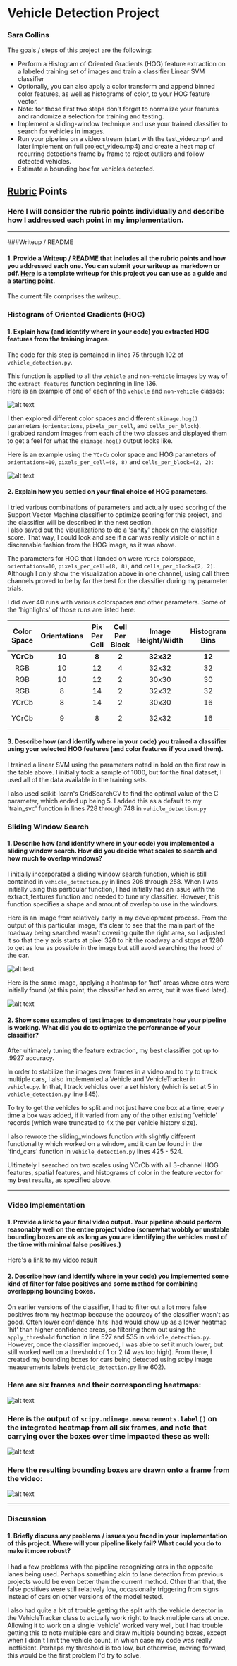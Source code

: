 

# **Vehicle Detection Project**
### Sara Collins

The goals / steps of this project are the following:

* Perform a Histogram of Oriented Gradients (HOG) feature extraction on a labeled training set of images and train a classifier Linear SVM classifier
* Optionally, you can also apply a color transform and append binned color features, as well as histograms of color, to your HOG feature vector. 
* Note: for those first two steps don't forget to normalize your features and randomize a selection for training and testing.
* Implement a sliding-window technique and use your trained classifier to search for vehicles in images.
* Run your pipeline on a video stream (start with the test_video.mp4 and later implement on full project_video.mp4) and create a heat map of recurring detections frame by frame to reject outliers and follow detected vehicles.
* Estimate a bounding box for vehicles detected.

[//]: # (Image References)
[plain_car_notcar]: ./writeup_images/plain_car_and_notcar.png
[HOG_car_notcar]: ./writeup_images/HOG_car_and_notcar.png
[windows]: ./writeup_images/window_vis.png
[heatmap_windows]: ./writeup_images/heatmap_vis.png
[heatmap]: ./writeup_images/heatmap_vis_8.png
[heatmap_labels]: ./writeup_images/heatmap_vis_7.png
[video_example]: ./writeup_images/from_video.png
[video1]: ./project_video.mp4

## [Rubric](https://review.udacity.com/#!/rubrics/513/view) Points
### Here I will consider the rubric points individually and describe how I addressed each point in my implementation.  

---
###Writeup / README

#### 1. Provide a Writeup / README that includes all the rubric points and how you addressed each one.  You can submit your writeup as markdown or pdf.  [Here](https://github.com/udacity/CarND-Vehicle-Detection/blob/master/writeup_template.md) is a template writeup for this project you can use as a guide and a starting point.  

The current file comprises the writeup.

### Histogram of Oriented Gradients (HOG)

#### 1. Explain how (and identify where in your code) you extracted HOG features from the training images.

The code for this step is contained in lines 75 through 102 of `vehicle_detection.py`.  

This function is applied to all the `vehicle` and `non-vehicle` images by way of the `extract_features` function beginning in line 136.  
Here is an example of one of each of the `vehicle` and `non-vehicle` classes:

![alt text][plain_car_notcar]

I then explored different color spaces and different `skimage.hog()` parameters (`orientations`, `pixels_per_cell`, and `cells_per_block`).  
I grabbed random images from each of the two classes and displayed them to get a feel for what the `skimage.hog()` output looks like.

Here is an example using the `YCrCb` color space and HOG parameters of `orientations=10`, `pixels_per_cell=(8, 8)` and `cells_per_block=(2, 2)`:


![alt text][HOG_car_notcar]

#### 2. Explain how you settled on your final choice of HOG parameters.

I tried various combinations of parameters and actually used scoring of the 
Support Vector Machine classifier to optimize scoring for this project, and 
the classifier will be described in the next section.  
I also saved out the visualizations to do a 'sanity' check on the classifier score. 
That way, I could look and see if a car was really visible or not in a discernable 
fashion from the HOG image, as it was above.  
    
The parameters for HOG that I landed on were `YCrCb` colorspace, 
`orientations=10`, `pixels_per_cell=(8, 8)`, and `cells_per_block=(2, 2)`. 
Although I only show the visualization above in one channel, using call 
three channels proved to be by far the best for the classifier during my
parameter trials. 

I did over 40 runs with various colorspaces and other parameters.
Some of the 'highlights' of those runs are listed here:  
  
| Color Space | Orientations | Pix Per Cell | Cell Per Block | Image Height/Width | Histogram Bins | Feature Vector Length | Score   |
|:-----------:|:------------:|:------------:|:--------------:|:------------------:|:--------------:|:---------------------:|:-------:|
| **YCrCb**       | **10**           | **8**            | **2**              | **32x32**              | **12**             | **8968**                  | **0.9927**  |
| RGB         | 10           | 12           | 4              | 32x32              | 32             | 5088                  | 0.9682  |
| RGB         | 10           | 12           | 2              | 30x30              | 30             | 4710                  | 0.9724  |
| RGB         | 8            | 14           | 2              | 32x32              | 32             | 4032                  | 0.9645  |
| YCrCb       | 8            | 14           | 2              | 30x30              | 16             | 3612                  | 0.9716  |
| YCrCb       | 9            | 8            | 2              | 32x32              | 16             | (Not recorded)        | 0.9885  |
            
  
#### 3. Describe how (and identify where in your code) you trained a classifier using your selected HOG features (and color features if you used them).

I trained a linear SVM using the parameters noted in bold on the first row in the table above. 
I initially took a sample of 1000, but for the final dataset, I used all of the data available 
in the training sets. 

I also used scikit-learn's GridSearchCV to find the optimal value of the C parameter, which ended up being 5. I added this 
as a default to my 'train_svc' function in lines 728 through 748 in `vehicle_detection.py`

### Sliding Window Search

#### 1. Describe how (and identify where in your code) you implemented a sliding window search.  How did you decide what scales to search and how much to overlap windows?

I initially incorporated a sliding window search function, which is still contained 
in `vehicle_detection.py` in lines 208 through 258. When I was initially using this particular 
function, I had initially had an issue with the extract_features function and needed to tune 
my classifier. However, this function specifies a shape and amount of overlap to use in the windows.  
  
Here is an image from relatively early in my development process. From the output of this particular image,
it's clear to see that the main part of the roadway being searched wasn't covering quite the right area,
so I adjusted it so that the y axis starts at pixel 320 to hit the roadway and stops at 1280 to get as low
as possible in the image but still avoid searching the hood of the car. 
  
![alt text][windows]  
  
 Here is the same image, applying a heatmap for 'hot' areas where cars were initially found (at this point, the classifier had an error, but it was fixed later).  
   
![alt text][heatmap_windows]

#### 2. Show some examples of test images to demonstrate how your pipeline is working.  What did you do to optimize the performance of your classifier?

After ultimately tuning the feature extraction, my best classifier got up to .9927 accuracy. 

In order to stabilize the images over frames in a video and to try to 
track multiple cars, I also implemented a Vehicle and VehicleTracker in `vehicle.py`. In that,
I track vehicles over a set history (which is set at 5 in `vehicle_detection.py` line 845).

To try to get the vehicles to split and not just have one box at a time, every time a box 
was added, if it varied from any of the other existing 'vehicle' records (which were truncated
to 4x the per vehicle history size). 

I also rewrote the sliding_windows function with slightly different functionality which worked
on a window, and it can be found in the 'find_cars' function in `vehicle_detection.py` lines 
425 - 524. 
  
Ultimately I searched on two scales using YCrCb with all 3-channel HOG features,
spatial features, and histograms of color in the feature vector for my best results, as specified above. 

---

### Video Implementation

#### 1. Provide a link to your final video output.  Your pipeline should perform reasonably well on the entire project video (somewhat wobbly or unstable bounding boxes are ok as long as you are identifying the vehicles most of the time with minimal false positives.)
Here's a [link to my video result](./output_project_run_7.mp4)


#### 2. Describe how (and identify where in your code) you implemented some kind of filter for false positives and some method for combining overlapping bounding boxes.

On earlier versions of the classifier, I had to filter out a lot more false positives from my heatmap
because the accuracy of the classifier wasn't as good. Often lower confidence 'hits' had 
would show up as a lower heatmap 'hit' than higher confidence areas, so filtering them out 
using the `apply_threshold` function in line 527 and 535 in `vehicle_detection.py`. However,
once the classifier improved, I was able to set it much lower, but still worked well on a threshold
of 1 or 2 (4 was too high). From there, I created my bounding boxes for cars being detected 
using scipy image measurements labels (`vehicle_detection.py` line 602). 
### Here are six frames and their corresponding heatmaps:

![alt text][heatmap]

### Here is the output of `scipy.ndimage.measurements.label()` on the integrated heatmap from all six frames, and note that carrying over the boxes over time impacted these as well:
![alt text][heatmap_labels]

### Here the resulting bounding boxes are drawn onto a frame from the video:
![alt text][video_example]



---

### Discussion

#### 1. Briefly discuss any problems / issues you faced in your implementation of this project.  Where will your pipeline likely fail?  What could you do to make it more robust?

I had a few problems with the pipeline recognizing cars in the opposite lanes being used. Perhaps something akin to lane
detection from previous projects would be even better than the current method. Other than that, the false positives
were still relatively low, occasionally triggering from signs instead of cars on other versions of the model tested.

I also had quite a bit of trouble getting the split with the vehicle detector in the VehicleTracker class to actually work right to track multiple cars at once. Allowing it to work on a single 'vehicle' worked very well, but I had trouble getting this to note multiple cars and draw multiple bounding boxes, except when I didn't limit the vehicle count, in which case my code was really inefficient. Perhaps my threshold is too low, but otherwise, moving forward, this would be the first problem I'd try to solve. 

